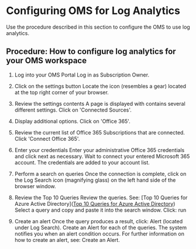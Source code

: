 # Configuring OMS for Log Analytics


Use the procedure described in this section to configure the OMS to use log analytics.


## Procedure:  How to configure log analytics for your OMS workspace 
	
  1. Log into your OMS Portal 
     Log in as Subscription Owner. 
	
  2. Click on the settings button
     Locate the icon (resembles a gear) located at the top right corner of your browser. 
	
  3. Review the settings contents
     A page is displayed with contains several different settings. Click on 'Connected Sources'.
	 
  4. Display additional options. 
     Click on 'Office 365'. 
	
  5. Review the current list of Office 365 Subscriptions that are connected. 
     Click 'Connect Office 365'. 
	
  6. Enter your credentials
     Enter your administrative Office 365 credentials and click next as necessary. 
     Wait to connect your entered Microsoft 365 account. The credentials are added to your account list. 
	
  7. Perform a search on queries
     Once the connection is complete, click on the Log Search icon (magnifying glass) on the left hand side of the browser window. 
	
  8. Review the Top 10 Queries 
     Review the queries. See: [Top 10 Queries for Azure Active Directory]([Top 10 Queries for Azure Active Directory](3.4.3-Top-10-Queries-for-Azure-Active-Directory.md))
     Select a query and copy and paste it into the search window. 
     Click: run 
	
  9. Create an alert
     Once the query produces a result, click: Alert (located under Log Search). 
     Create an Alert for each of the queries. The system notifies you when an alert condition occurs. For further information on how to create an alert, see: Create an Alert. 

